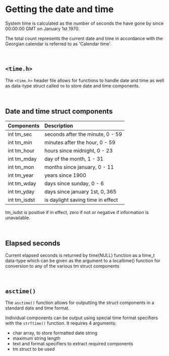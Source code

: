 # Getting the date and time

System time is calculated as the number of seconds the have gone by since 00:00:00 GMT on January 1st 1970.

The total count represents the current date and time in accordance with the Georgian calendar is referred to as 'Calendar time'.

<br>

## `<time.h>`

The `<time.h>` header file allows for functions to handle date and time as well as data-type struct called `tm` to store date and time components. 

<br>

## Date and time struct components

|Components										|Description												|
|:----------------------------|:----------------------------------|
|int tm_sec										|seconds after the minute, 0 - 59		|
|int tm_min										|minutes after the hour, 0 - 59			|
|int tm_hour									|hours since midnight, 0 - 23				|
|int tm_mday									|day of the month, 1 - 31						|
|int tm_mon										|months since january, 0 - 11				|
|int tm_year									|years since 1900										|
|int tm_wday									|days since sunday, 0 - 6						|
|int tm_yday									|days since january 1st, 0, 365			|
|int tm_isdst 								|is daylight saving time in effect	|

tm_isdst is positive if in effect, zero if not or negative if information is unavailable.
 
<br>

## Elapsed seconds

Current elapsed seconds is returned by time(NULL) function as a time_t data-type which can be given as the argument to a localtime() function for conversion to any of the various tm struct components

<br>

## `asctime()`

The `asctime()` function allows for outputting the struct components in a standard date and time format. 

Individual components can be output using special time format specifiers with the `strftime()` function. It requires 4 arguments: 

- char array, to store formatted date string
- maximum string length
- text and format specifiers to extract required components
- tm struct to be used
